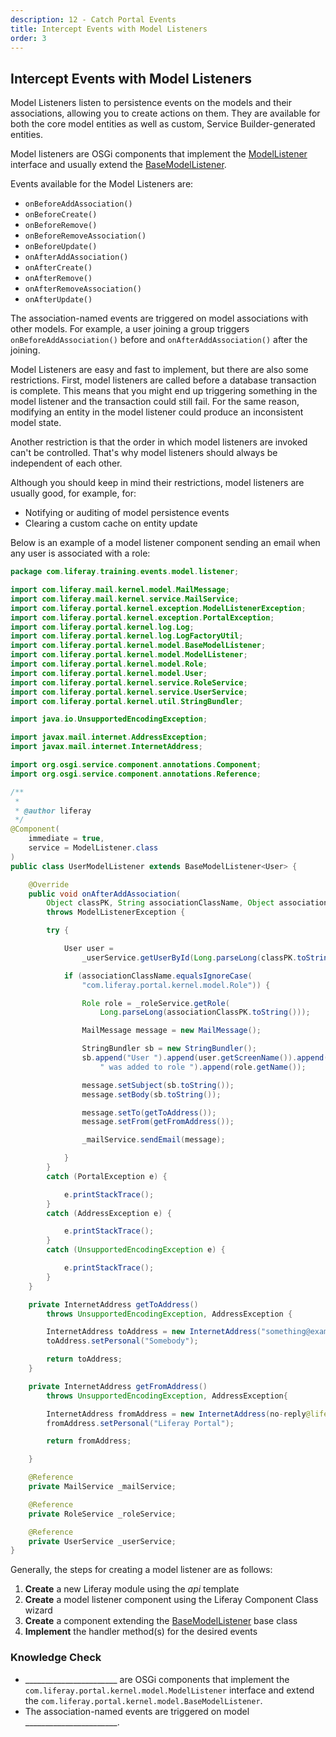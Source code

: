 ```yaml
---
description: 12 - Catch Portal Events
title: Intercept Events with Model Listeners
order: 3
---
```


## Intercept Events with Model Listeners

Model Listeners listen to persistence events on the models and their associations, allowing you to create actions on them. They are available for both the core model entities as well as custom, Service Builder-generated entities.

Model listeners are OSGi components that implement the [ModelListener](https://github.com/liferay/liferay-portal/blob/7.2.x/portal-kernel/src/com/liferay/portal/kernel/model/ModelListener.java) interface and usually extend the [BaseModelListener](https://github.com/liferay/liferay-portal/blob/7.2.x/portal-kernel/src/com/liferay/portal/kernel/model/BaseModelListener.java).

Events available for the Model Listeners are:

* `onBeforeAddAssociation()	`
* `onBeforeCreate()`
* `onBeforeRemove()`
* `onBeforeRemoveAssociation()`
* `onBeforeUpdate()	`
* `onAfterAddAssociation()`
* `onAfterCreate()`
* `onAfterRemove()`
* `onAfterRemoveAssociation()`
* `onAfterUpdate()`

The association-named events are triggered on model associations with other models. For example, a user joining a group triggers `onBeforeAddAssociation()` before and `onAfterAddAssociation()` after the joining.

Model Listeners are easy and fast to implement, but there are also some restrictions. First, model listeners are called before a database transaction is complete. This means that you might end up triggering something in the model listener and the transaction could still fail. For the same reason, modifying an entity in the model listener could produce an inconsistent model state. 

Another restriction is that the order in which model listeners are invoked can't be controlled. That's why model listeners should always be independent of each other.

Although you should keep in mind their restrictions, model listeners are usually good, for example, for:

* Notifying or auditing of model persistence events
* Clearing a custom cache on entity update

Below is an example of a model listener component sending an email when any user is associated with a role:

```java
package com.liferay.training.events.model.listener;

import com.liferay.mail.kernel.model.MailMessage;
import com.liferay.mail.kernel.service.MailService;
import com.liferay.portal.kernel.exception.ModelListenerException;
import com.liferay.portal.kernel.exception.PortalException;
import com.liferay.portal.kernel.log.Log;
import com.liferay.portal.kernel.log.LogFactoryUtil;
import com.liferay.portal.kernel.model.BaseModelListener;
import com.liferay.portal.kernel.model.ModelListener;
import com.liferay.portal.kernel.model.Role;
import com.liferay.portal.kernel.model.User;
import com.liferay.portal.kernel.service.RoleService;
import com.liferay.portal.kernel.service.UserService;
import com.liferay.portal.kernel.util.StringBundler;

import java.io.UnsupportedEncodingException;

import javax.mail.internet.AddressException;
import javax.mail.internet.InternetAddress;

import org.osgi.service.component.annotations.Component;
import org.osgi.service.component.annotations.Reference;

/**
 *
 * @author liferay
 */
@Component(
	immediate = true,
	service = ModelListener.class
)
public class UserModelListener extends BaseModelListener<User> {

	@Override
	public void onAfterAddAssociation(
		Object classPK, String associationClassName, Object associationClassPK)
		throws ModelListenerException {

		try {

			User user =
				_userService.getUserById(Long.parseLong(classPK.toString()));

			if (associationClassName.equalsIgnoreCase(
				"com.liferay.portal.kernel.model.Role")) {

				Role role = _roleService.getRole(
					Long.parseLong(associationClassPK.toString()));

				MailMessage message = new MailMessage();

				StringBundler sb = new StringBundler();
				sb.append("User ").append(user.getScreenName()).append(
					" was added to role ").append(role.getName());

				message.setSubject(sb.toString());
				message.setBody(sb.toString());

				message.setTo(getToAddress());
				message.setFrom(getFromAddress());

				_mailService.sendEmail(message);

			}
		}
		catch (PortalException e) {

			e.printStackTrace();
		}
		catch (AddressException e) {

			e.printStackTrace();
		}
		catch (UnsupportedEncodingException e) {

			e.printStackTrace();
		}
	}

	private InternetAddress getToAddress()
		throws UnsupportedEncodingException, AddressException {

		InternetAddress toAddress = new InternetAddress("something@example.com");
		toAddress.setPersonal("Somebody");

		return toAddress;
	}

	private InternetAddress getFromAddress()
		throws UnsupportedEncodingException, AddressException{

		InternetAddress fromAddress = new InternetAddress(no-reply@liferay.com);
		fromAddress.setPersonal("Liferay Portal");

		return fromAddress;

	}

	@Reference
	private MailService _mailService;

	@Reference
	private RoleService _roleService;

	@Reference
	private UserService _userService;
}
```

Generally, the steps for creating a model listener are as follows:

1. **Create** a new Liferay module using the *api* template
1. **Create** a model listener component using the Liferay Component Class wizard
1. **Create** a component extending the [BaseModelListener](https://github.com/liferay/liferay-portal/blob/7.2.x/portal-kernel/src/com/liferay/portal/kernel/model/BaseModelListener.java) base class
1. **Implement** the handler method(s) for the desired events

<div class="summary">
<h3>Knowledge Check</h3>
<ul>
	<li>_______________________ are OSGi components that implement the <code>com.liferay.portal.kernel.model.ModelListener</code> interface and extend the <code>com.liferay.portal.kernel.model.BaseModelListener</code>.</li>
	<li>The association-named events are triggered on model _______________________.</li>
</ul>
</div>
